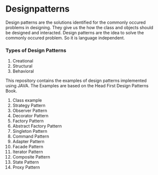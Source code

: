 # Designpatterns

Design patterns are the solutions identified for the commonly occured problems in designing.
They give us the how the class and objects should be designed and interacted.
Design patterns are the idea to solve the commonly occured problem. So it is language independent.

### Types of Design Patterns

1.  Creational
2.  Structural
3.  Behavioral

This repository contains the examples of design patterns implemented using JAVA.
The Examples are based on the Head First Design Patterns Book.

1.  Class example
2.  Strategy Pattern
3.  Observer Pattern
4.  Decorator Pattern
5.  Factory Pattern
6.  Abstract Factory Pattern
7.  Singleton Pattern
8.  Command Pattern
9.  Adapter Pattern
10. Facade Pattern
11. Iterator Pattern
12. Composite Pattern
13. State Pattern
14. Proxy Pattern
